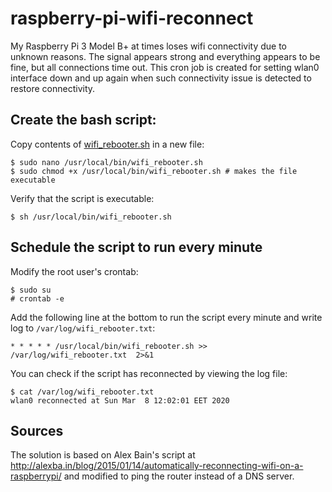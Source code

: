 # raspberry-pi-wifi-reconnect

My Raspberry Pi 3 Model B+ at times loses wifi connectivity due to unknown reasons. The signal appears strong and everything appears to be fine, but all connections time out. This cron job is created for setting wlan0 interface down and up again when such connectivity issue is detected to restore connectivity.

## Create the bash script:

Copy contents of [wifi_rebooter.sh](wifi_rebooter.sh) in a new file:

```
$ sudo nano /usr/local/bin/wifi_rebooter.sh
$ sudo chmod +x /usr/local/bin/wifi_rebooter.sh # makes the file executable
```

Verify that the script is executable:

```
$ sh /usr/local/bin/wifi_rebooter.sh
```

## Schedule the script to run every minute

Modify the root user's crontab:

```
$ sudo su
# crontab -e
```

Add the following line at the bottom to run the script every minute and write log to `/var/log/wifi_rebooter.txt`:

```
* * * * * /usr/local/bin/wifi_rebooter.sh >> /var/log/wifi_rebooter.txt  2>&1
```

You can check if the script has reconnected by viewing the log file:

```
$ cat /var/log/wifi_rebooter.txt
wlan0 reconnected at Sun Mar  8 12:02:01 EET 2020
```


## Sources

The solution is based on Alex Bain's script at http://alexba.in/blog/2015/01/14/automatically-reconnecting-wifi-on-a-raspberrypi/ and modified to ping the router instead of a DNS server.
